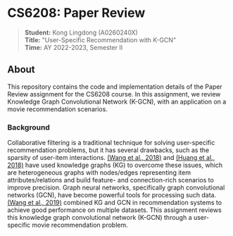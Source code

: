 # CS6208: Paper Review
> **Student:** Kong Lingdong (A0260240X)<br>
> **Title:** "User-Specific Recommendation with K-GCN"<br>
> **Time:** AY 2022-2023, Semester II

## About
This repository contains the code and implementation details of the Paper Review assignment for the CS6208 course. In this assignment, we review Knowledge Graph Convolutional Network (K-GCN), with an application on a movie recommendation scenarios.

### Background
Collaborative filtering is a traditional technique for solving user-specific recommendation problems, but it has several drawbacks, such as the sparsity of user-item interactions. [(Wang et al., 2018)]() and [(Huang et al., 2018)]() have used knowledge graphs (KG) to overcome these issues, which are heterogeneous graphs with nodes/edges representing item attributes/relations and build feature- and connection-rich scenarios to improve precision. Graph neural networks, specifically graph convolutional networks (GCN), have become powerful tools for processing such data. [(Wang et al., 2019)]() combined KG and GCN in recommendation systems to achieve good performance on multiple datasets. This assignment reviews this knowledge graph convolutional network (K-GCN) through a user-specific movie recommendation problem.


